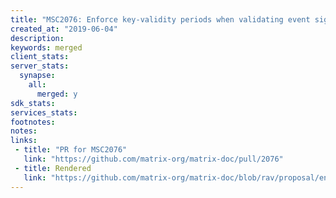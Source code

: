 ```yaml
---
title: "MSC2076: Enforce key-validity periods when validating event signatures"
created_at: "2019-06-04"
description:
keywords: merged
client_stats:
server_stats:
  synapse:
    all:
      merged: y
sdk_stats:
services_stats:
footnotes:
notes:
links:
 - title: "PR for MSC2076"
   link: "https://github.com/matrix-org/matrix-doc/pull/2076"
 - title: Rendered
   link: "https://github.com/matrix-org/matrix-doc/blob/rav/proposal/enforce_key_validity_periods/proposals/2076-enforce-validity-periods.md"
---
```

